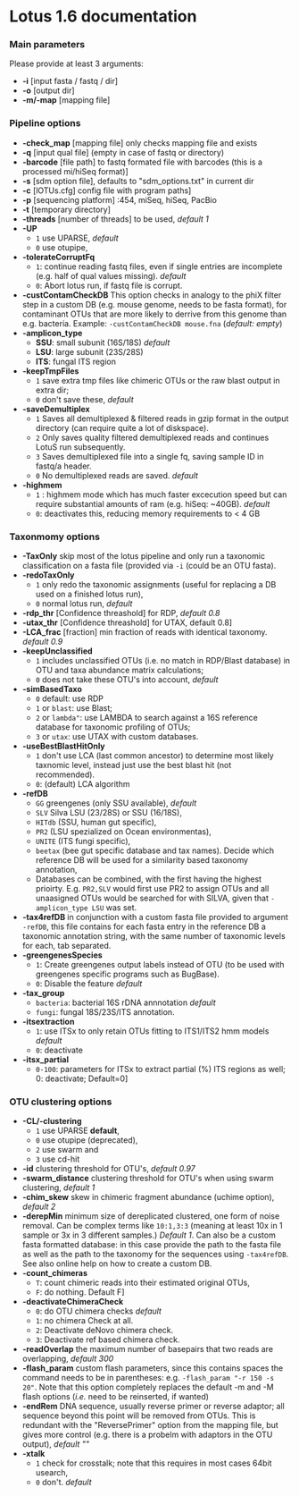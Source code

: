 # Lotus 1.6 documentation

### Main parameters

Please provide at least 3 arguments:
 * **-i** [input fasta / fastq / dir]
 * **-o** [output dir]
 * **-m/-map** [mapping file]

### Pipeline options

 - **-check_map** 
 [mapping file] only checks mapping file and exists
 - **-q** 
 [input qual file] (empty in case of fastq or directory)
 - **-barcode** 
 [file path] to fastq formated file with barcodes (this is a processed mi/hiSeq format)]
 - **-s** 
  [sdm option file], defaults to "sdm_options.txt" in current dir
 - **-c** 
  [lOTUs.cfg] config file with program paths]
 - **-p** 
  [sequencing platform] :454, miSeq, hiSeq, PacBio
 - **-t** 
  [temporary directory]
 - **-threads** 
  [number of threads] to be used, _default 1_
 - **-UP** 
   - `1` use UPARSE, _default_
   - `0` use otupipe,
 - **-tolerateCorruptFq** 
   - `1`: continue reading fastq files, even if single entries are incomplete (e.g. half of qual values missing). _default_ 
   - `0`: Abort lotus run, if fastq file is corrupt.  
 - **-custContamCheckDB** 
  This option checks in analogy to the phiX filter step in a custom DB (e.g. mouse genome, needs to be fasta format), for contaminant OTUs that are more likely to derrive from this genome than e.g. bacteria. Example: `-custContamCheckDB mouse.fna` (_default: empty_)
 - **-amplicon_type** 
   - **SSU**: small subunit (16S/18S) _default_
   - **LSU**: large subunit (23S/28S)
   - **ITS**: fungal ITS region
 - **-keepTmpFiles** 
   - `1` save extra tmp files like chimeric OTUs or the raw blast output in extra dir; 
   - `0` don't save these, _default_
 - **-saveDemultiplex** 
   - `1` Saves all demultiplexed & filtered reads in gzip format in the output directory (can require quite a lot of diskspace). 
   - `2` Only saves quality filtered demultiplexed reads and continues LotuS run subsequently. 
   - `3` Saves demultiplexed file into a single fq, saving sample ID in fastq/a header. 
   - `0` No demultiplexed reads are saved. _default_
 - **-highmem** 
   - `1` : highmem mode which has much faster excecution speed but can require substantial amounts of ram (e.g. hiSeq: ~40GB). _default_
   - `0`: deactivates this, reducing memory requirements to < 4 GB

###  Taxonmomy options 

 - **-TaxOnly** 
  skip most of the lotus pipeline and only run a taxonomic classification on a fasta file (provided via `-i` (could be an OTU fasta).
 - **-redoTaxOnly** 
   - `1` only redo the taxonomic assignments (useful for replacing a DB used on a finished lotus run), 
   - `0` normal lotus run, _default_
 - **-rdp_thr** 
  [Confidence threashold] for RDP, _default 0.8_
 - **-utax_thr** 
  [Confidence threashold] for UTAX, default 0.8]
 - **-LCA_frac** 
  [fraction] min fraction of reads with identical taxonomy. _default 0.9_
 - **-keepUnclassified** 
   - `1` includes unclassified OTUs (i.e. no match in RDP/Blast database) in OTU and taxa abundance matrix calculations; 
   - `0` does not take these OTU's into account, _default_
 - **-simBasedTaxo** 
   - `0` default: use RDP
   - `1` or `blast`: use Blast; 
   - `2` or `lambda"`: use LAMBDA to search against a 16S reference database for taxonomic profiling of OTUs; 
   - `3` or `utax`: use UTAX with custom databases. 
 - **-useBestBlastHitOnly** 
   - `1` don't use LCA (last common ancestor) to determine most likely taxnomic level, instead just use the best blast hit (not recommended). 
   - `0`: (default) LCA algorithm
 - **-refDB** 
   - `GG` greengenes (only SSU available),  _default_
   - `SLV` Silva LSU (23/28S) or SSU (16/18S), 
   - `HITdb` (SSU, human gut specific), 
   - `PR2` (LSU spezialized on Ocean environmentas), 
   - `UNITE` (ITS fungi specific), 
   - `beetax` (bee gut specific database and tax names). Decide which reference DB will be used for a similarity based taxonomy annotation,
   - Databases can be combined, with the first having the highest prioirty. E.g. `PR2,SLV` would first use PR2 to assign OTUs and all unaasigned OTUs would be searched for with SILVA, given that `-amplicon_type LSU` was set.
 - **-tax4refDB** 
  in conjunction with a custom fasta file provided to argument `-refDB`, this file contains for each fasta entry in the reference DB a taxonomic annotation string, with the same number of taxonomic levels for each, tab separated.  
 - **-greengenesSpecies** 
   - `1`: Create greengenes output labels instead of OTU (to be used with greengenes specific programs such as BugBase). 
   - `0`: Disable the feature _default_
 - **-tax_group** 
   - `bacteria`: bacterial 16S rDNA annnotation _default_
   - `fungi`: fungal 18S/23S/ITS annotation. 
 - **-itsextraction** 
   - `1`: use ITSx to only retain OTUs fitting to ITS1/ITS2 hmm models _default_
   - `0`: deactivate
 - **-itsx_partial** 
   - `0-100`: parameters for ITSx to extract partial (%) ITS regions as well; 0: deactivate; Default=0]


### OTU clustering options 
 
 - **-CL/-clustering** 
   - `1` use UPARSE **default**, 
   - `0` use otupipe (deprecated), 
   - `2` use swarm and 
   - `3` use cd-hit
 - **-id** 
   clustering threshold for OTU's, _default 0.97_
 - **-swarm_distance** 
   clustering threshold for OTU's when using swarm clustering, _default 1_
 - **-chim_skew** 
   skew in chimeric fragment abundance (uchime option), _default 2_
 - **-derepMin** 
   minimum size of dereplicated clustered, one form of noise removal. Can be complex terms like `10:1,3:3` (meaning at least 10x in 1 sample or 3x in 3 different samples.) _Default 1_. 
Can also be a custom fasta formatted database: in this case provide the path to the fasta file as well as the path to the taxonomy for the sequences using `-tax4refDB`. See also online help on how to create a custom DB.
 - **-count_chimeras** 
   - `T`: count chimeric reads into their estimated original OTUs, 
   - `F`: do nothing. Default F]
 - **-deactivateChimeraCheck** 
   - `0`: do OTU chimera checks  _default_
   - `1`: no chimera Check at all. 
   - `2`: Deactivate deNovo chimera check. 
   - `3`: Deactivate ref based chimera check.
 - **-readOverlap** 
   the maximum number of basepairs that two reads are overlapping, _default 300_
 - **-flash_param** 
   custom flash parameters, since this contains spaces the command needs to be in parentheses: e.g. `-flash_param "-r 150 -s 20"`. Note that this option completely replaces the default -m and -M flash options (_i.e._ need to be reinserted, if wanted)
 - **-endRem** 
   DNA sequence, usually reverse primer or reverse adaptor; all sequence beyond this point will be removed from OTUs. This is redundant with the "ReversePrimer" option from the mapping file, but gives more control (e.g. there is a probelm with adaptors in the OTU output), _default ""_
 - **-xtalk** 
   - `1` check for crosstalk; note that this requires in most cases 64bit usearch, 
   - `0` don't. _default_

